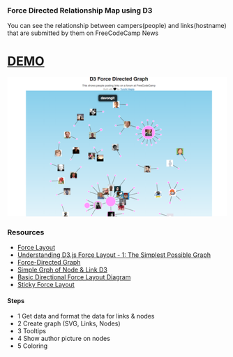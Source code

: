 ### Force Directed Relationship Map using D3

You can see the relationship between campers(people) and links(hostname)
that are submitted by them on FreeCodeCamp News

# [DEMO](http://yhagio.github.io/D3-force-directed)

![Screenshot](/SCR.png)

### Resources
- [Force Layout](https://github.com/mbostock/d3/wiki/Force-Layout)
- [Understanding D3.js Force Layout - 1: The Simplest Possible Graph](https://bl.ocks.org/sathomas/11550728)
- [Force-Directed Graph](https://bl.ocks.org/mbostock/4062045)
- [Simple Grph of Node & Link D3](http://stackoverflow.com/questions/28102089/simple-graph-of-nodes-and-links-without-using-force-layout)
- [Basic Directional Force Layout Diagram](http://bl.ocks.org/d3noob/5141278)
- [Sticky Force Layout](https://bl.ocks.org/mbostock/3750558)


#### Steps
- 1 Get data and format the data for links & nodes
- 2 Create graph (SVG, Links, Nodes)
- 3 Tooltips
- 4 Show author picture on nodes
- 5 Coloring